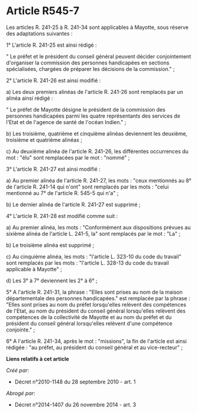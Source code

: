 # Article R545-7

Les articles R. 241-25 à R. 241-34 sont applicables à Mayotte, sous réserve des adaptations suivantes :

1° L'article R. 241-25 est ainsi rédigé :

" Le préfet et le président du conseil général peuvent décider conjointement d'organiser la commission des personnes
handicapées en sections spécialisées, chargées de préparer les décisions de la commission." ;

2° L'article R. 241-26 est ainsi modifié :

a) Les deux premiers alinéas de l'article R. 241-26 sont remplacés par un alinéa ainsi rédigé :

" Le préfet de Mayotte désigne le président de la commission des personnes handicapées parmi les quatre représentants des
services de l'Etat et de l'agence de santé de l'océan Indien." ;

b) Les troisième, quatrième et cinquième alinéas deviennent les deuxième, troisième et quatrième alinéas ;

c) Au deuxième alinéa de l'article R. 241-26, les différentes occurrences du mot : "élu" sont remplacées par le mot :
"nommé" ;

3° L'article R. 241-27 est ainsi modifié :

a) Au premier alinéa de l'article R. 241-27, les mots : "ceux mentionnés au 8° de l'article R. 241-14 qui n'ont" sont
remplacés par les mots : "celui mentionné au 7° de l'article R. 545-5 qui n'a" ;

b) Le dernier alinéa de l'article R. 241-27 est supprimé ;

4° L'article R. 241-28 est modifié comme suit :

a) Au premier alinéa, les mots : "Conformément aux dispositions prévues au sixième alinéa de l'article L. 241-5, la" sont
remplacés par le mot : "La" ;

b) Le troisième alinéa est supprimé ;

c) Au cinquième alinéa, les mots : "l'article L. 323-10 du code du travail" sont remplacés par les mots : "l'article L.
328-13 du code du travail applicable à Mayotte" ;

d) Les 3° à 7° deviennent les 2° à 6° ;

5° A l'article R. 241-31, la phrase : "Elles sont prises au nom de la maison départementale des personnes handicapées." est
remplacée par la phrase : "Elles sont prises au nom du préfet lorsqu'elles relèvent des compétences de l'Etat, au nom du
président du conseil général lorsqu'elles relèvent des compétences de la collectivité de Mayotte et au nom du préfet et du
président du conseil général lorsqu'elles relèvent d'une compétence conjointe." ;

6° A l'article R. 241-34, après le mot : "missions", la fin de l'article est ainsi rédigée : "au préfet, au président du
conseil général et au vice-recteur"  ;

**Liens relatifs à cet article**

_Créé par_:

  - Décret n°2010-1148 du 28 septembre 2010 - art. 1

_Abrogé par_:

  - Décret n°2014-1407 du 26 novembre 2014 - art. 3
